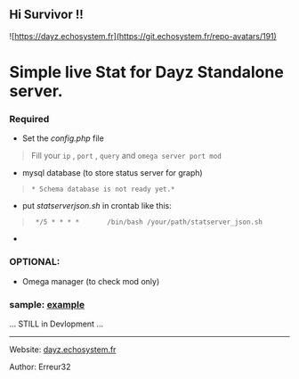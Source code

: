 ## Hi Survivor !!

![https://dayz.echosystem.fr](https://git.echosystem.fr/repo-avatars/191)



#   Simple live Stat for Dayz Standalone server.


### Required

 -  Set the *config.php* file
 >   Fill your `ip` , `port` , `query` and `omega server port mod`

 -  mysql database (to store status server for graph) 
 >     * Schema database is not ready yet.*

 - put *statserverjson.sh* in crontab like this:
 >      */5 * * * *       /bin/bash /your/path/statserver_json.sh
 

 - 


### OPTIONAL:

 - Omega manager (to check mod only) 


### sample: [example](https://dayz.echosystem.fr/server/Namalsk2)


... STILL in Devlopment ...




-----



Website: [dayz.echosystem.fr](https://dayz.echosystem.fr)

Author: Erreur32
